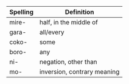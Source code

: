 | Spelling | Definition |
| -------- | ---------- |
| mire- | half, in the middle of |
| gara- | all/every |
| coko- | some |
| boro- | any |
| ni- | negation, other than |
| mo- | inversion, contrary meaning |
